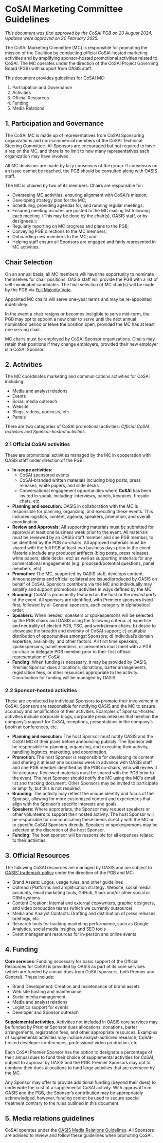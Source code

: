 # CoSAI Marketing Committee Guidelines

_This document was first approved by the CoSAI PGB on 20 August 2024. Updates were approved on 20 February 2025._

The CoSAI Marketing Committee (MC) is responsible for promoting the mission of the Coalition by conducting official CoSAI-hosted marketing activities and by amplifying sponsor-hosted promotional activities related to CoSAI. The MC operates under the direction of the CoSAI Project Governing Board (PGB) with support from OASIS staff.

This document provides guidelines for CoSAI MC:
1. Participation and Governance
2. Activities
3. Official Resources
4. Funding
5. Media Relations

## 1. Participation and Governance
The CoSAI MC is made up of representatives from CoSAI Sponsoring organizations and non-commercial members of the CoSAI Technical Steering Committee. All Sponsors are encouraged but not required to have a rep on the MC, and there is no limit to how many representatives each organization may have involved.

All MC decisions are made by lazy consensus of the group. If consensus on an issue cannot be reached, the PGB should be consulted along with OASIS staff.

The MC is chaired by two of its members. Chairs are responsible for:

* Overseeing MC activities, ensuring alignment with CoSAI’s mission;
* Developing strategy plan for the MC;
* Scheduling, providing agendas for, and running regular meetings; 
* Ensuring meeting minutes are posted to the MC mailing list following each meeting. (This may be done by the chair(s), OASIS staff, or by designees.);
* Regularly reporting on MC progress and plans to the PGB;
* Conveying PGB directions to the MC members;
* Onboarding new members to the MC; and
* Helping staff ensure all Sponsors are engaged and fairly represented in MC activities.

## Chair Selection 
On an annual basis, all MC members will have the opportunity to nominate themselves for chair positions. OASIS staff will provide the PGB with a list of self-nominated candidates. The final selection of MC chair(s) will be made by the PGB via [Full Majority Vote](https://www.oasis-open.org/policies-guidelines/oasis-defined-terms-2018-05-22/#dFullMajority).

Appointed MC chairs will serve one-year terms and may be re-appointed indefinitely.

In the event a chair resigns or becomes ineligible to serve mid-term, the PGB may opt to appoint a new chair to serve until the next annual nomination period or leave the position open, provided the MC has at least one serving chair. 

MC chairs must be employed by CoSAI Sponsor organizations. Chairs may retain their positions if they change employers, provided their new employer is a CoSAI Sponsor. 

## 2. Activities
The MC coordinates marketing and communications activities for CoSAI including:

* Media and analyst relations
* Events
* Social media outreach
* Website
* Blogs, videos, podcasts, etc.
* Panels

There are two categories of CoSAI promotional activities: _Official CoSAI activities_ and _Sponsor-hosted activities_. 

### 2.1 Official CoSAI activities
These are promotional activities managed by the MC in cooperation with OASIS staff under direction of the PGB:

* **In-scope activities:** 
  * CoSAI sponsored events
  * CoSAI-branded written materials including blog posts, press releases, white papers, and slide decks
  * Conversational engagement opportunities where **CoSAI** has been invited to speak, including: interviews, panels, keynotes, fireside chats, etc
* **Planning and execution:** OASIS in collaboration with the MC is responsible for planning, organizing, and executing these events. This includes logistics, content, agenda, speakers, promotion, and overall coordination.
* **Review and Approvals:** All supporting materials must be submitted for approval at least one business week prior to the event. All materials must be reviewed by an OASIS staff member and one PGB member, to be identified by the PGB co-chairs. All approved materials must be shared with the full PGB at least two business days prior to the event. Materials include any produced artifacts (blog posts, press releases, white papers, slide decks, etc) as well as supporting materials for any conversational engagements (e.g. proposed/potential questions, panel members, etc)
* **Promotion:** The MC, supported by OASIS staff, develops content. Announcements and official collateral are issued/produced by OASIS on behalf of CoSAI. Sponsors contribute via the MC and individually may amplify and support promotional activities in ways defined by the MC.
* **Branding:** CoSAI is prominently featured as the host or the *invited party* of the event. All sponsors are identified, with Premiere sponsors listed first, followed by all General sponsors, each category in alphabetical order. 
* **Speakers:** When needed, speakers or spokespersons will be selected by the PGB chairs and OASIS using the following criteria: a) expertise and neutrality of elected PGB, TSC, and workstream chairs; b)  desire to showcase the breadth and diversity of CoSAI support; c) equitable distribution of opportunities amongst Sponsors; d) individual’s domain expertise, availability, and other factors. All first time speakers, spokespersons, panel members, or presenters must meet with a PGB co-chair or delegate PGB member prior to their first official representation of CoSAI.
* **Funding:** When funding is necessary, it may be provided by OASIS, Premier Sponsor dues allocations, donations, barter arrangements, registration fees, or other resources appropriate to the activity. Coordination for funding will be managed by OASIS. 

### 2.2 Sponsor-hosted activities
These are conducted by individual Sponsors to promote their involvement in CoSAI. Sponsors are responsible for notifying OASIS and the MC to ensure accuracy and amplification of their activities. Examples of Sponsor-hosted activities include corporate blogs, corporate press releases that mention the company’s support for CoSAI, receptions, presentations in the company’s booth at conferences, etc.

* **Planning and execution:** The host Sponsor must notify OASIS and the CoSAI MC of their plans before announcing publicly. The Sponsor will be responsible for planning, organizing, and executing their activity, handling logistics, marketing, and coordination. 
* **Promotion:** The host Sponsor is responsible for developing its content and sharing it at least one business week in advance with OASIS staff and one PGB member identified by the PGB co-chairs, who will review it for accuracy. Reviewed materials must be shared with the PGB prior to the event. The host Sponsor should notify the MC using the MC’s email list and tracking document. Other Sponsors may be invited to participate or amplify, but this is not required. 
* **Branding:** The activity may reflect the unique identity and focus of the Sponsor, allowing for more customized content and experiences that align with the Sponsor’s specific interests and goals. 
* **Speakers:** Where appropriate, the Sponsor may request speakers or other volunteers to support their hosted activity. The host Sponsor will be responsible for communicating these needs directly with the MC or to specific CoSAI Sponsors directly. Speakers or spokespersons may be selected at the discretion of the host Sponsor. 
* **Funding:** The host sponsor will be responsible for all expenses related to their activities. 

## 3. Official Resources
The following CoSAI resources are managed by OASIS and are subject to [OASIS’ trademark policy](https://www.oasis-open.org/policies-guidelines/trademark/) under the direction of the PGB and MC:

* Brand Assets: Logos, usage rules, and other guidelines
* Outreach Platforms and amplification strategy: Website, social media accounts, email marketing tools, GitHub, Slack and/or other social or CRM systems
* Content Creation: Internal and external copywriters, graphic designers, and video production teams (which we currently outsource)
* Media and Analyst Contacts: Drafting and distribution of press releases, briefings, etc.
* Research tools for tracking marketing performance, such as Google Analytics, social media insights, and SEO tools
* Event management resources for in-person and online events

## 4. Funding
**Core services**. Funding necessary for basic support of the Official Resources for CoSAI is provided by OASIS as part of its core services (which are funded by annual dues from CoSAI sponsors, both Premier and General). These include:

* Brand Development: Creation and maintenance of brand assets
* Web site hosting and maintenance
* Social media management
* Media and analyst relations 
* Logistics support for events
* Developer and Sponsor outreach

**Supplemental activities.** Activities not included in OASIS core services may be funded by Premier Sponsor dues allocations, donations, barter arrangements, registration fees, and other appropriate resources.  Examples of supplemental activities may include analyst-authored research, CoSAI-hosted developer conferences, professional video production, etc.

Each CoSAI Premier Sponsor has the option to designate a percentage of their annual dues to fund their choice of supplemental activities for CoSAI, subject to approval by OASIS and the PGB. Premier Sponsors may opt to combine their dues allocations to fund large activities that are overseen by the MC. 

Any Sponsor may offer to provide additional funding (beyond their dues) to underwrite the cost of a supplemental CoSAI activity. With approval from OASIS and the PGB, the Sponsor’s contribution may be appropriately acknowledged, however, funding cannot be used to secure special treatment contrary to the rules outlined in this document.

## 5. Media relations guidelines
CoSAI operates under the [OASIS Media Relations Guidelines](https://www.oasis-open.org/policies-guidelines/media-relations/). All Sponsors are advised to review and follow these guidelines when promoting CoSAI.


